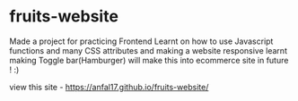 # fruits-website

Made a project for practicing Frontend
Learnt on how to use  Javascript functions and many CSS attributes and making a website responsive
learnt making Toggle bar(Hamburger)
will make this into ecommerce site in future ! :) 

view this site - https://anfal17.github.io/fruits-website/
